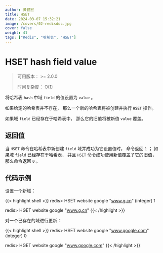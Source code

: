 ```yaml
---
author: 黄健宏
title: HSET
date: 2024-03-07 15:32:21
image: /covers/02-redisdoc.jpg
cover: false
weight: 41
tags: ["Redis", "哈希表", "HSET"]
---
```

# HSET hash field value

> 可用版本： >= 2.0.0
> 
> 时间复杂度： O(1)

将哈希表 `hash` 中域 `field` 的值设置为 `value` 。

如果给定的哈希表并不存在， 那么一个新的哈希表将被创建并执行 `HSET` 操作。

如果域 `field` 已经存在于哈希表中， 那么它的旧值将被新值 `value` 覆盖。

## 返回值

当 `HSET` 命令在哈希表中新创建 `field` 域并成功为它设置值时， 命令返回 `1` ； 如果域 `field` 已经存在于哈希表， 并且 `HSET` 命令成功使用新值覆盖了它的旧值， 那么命令返回 `0` 。

## 代码示例
设置一个新域：

{{< highlight shell >}}
redis> HSET website google "www.g.cn"
(integer) 1

redis> HGET website google
"www.g.cn"
{{< /highlight >}}

对一个已存在的域进行更新：

{{< highlight shell >}}
redis> HSET website google "www.google.com"
(integer) 0

redis> HGET website google
"www.google.com"
{{< /highlight >}}